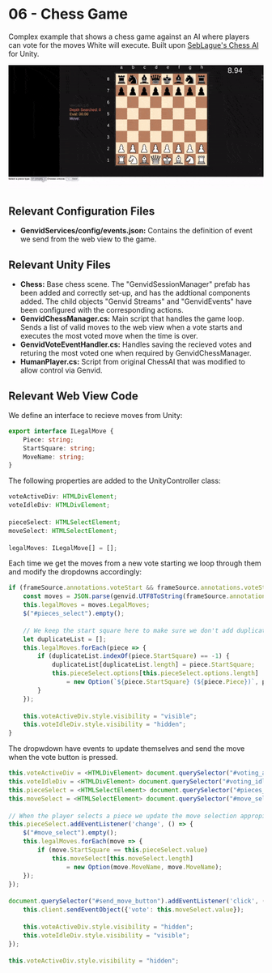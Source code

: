 # 06 - Chess Game
Complex example that shows a chess game against an AI where players can vote for the moves White will execute. Built upon [SebLague's Chess AI](https://github.com/SebLague/Chess-AI) for Unity.

![Chess game example](../img/06.gif)

## Relevant Configuration Files
* **GenvidServices/config/events.json:** Contains the definition of event we send from the web view to the game.

## Relevant Unity Files
* **Chess:** Base chess scene. The "GenvidSessionManager" prefab has been added and correctly set-up, and has the addtional components added. The child objects "Genvid Streams" and "GenvidEvents" have been configured with the corresponding actions.
* **GenvidChessManager.cs:** Main script that handles the game loop. Sends a list of valid moves to the web view when a vote starts and executes the most voted move when the time is over.
* **GenvidVoteEventHandler.cs:** Handles saving the recieved votes and returing the most voted one when required by GenvidChessManager.
* **HumanPlayer.cs:** Script from original ChessAI that was modified to allow control via Genvid.

## Relevant Web View Code
We define an interface to recieve moves from Unity:
```typescript
export interface ILegalMove {
    Piece: string;
    StartSquare: string;
    MoveName: string;
}
```
The following properties are added to the UnityController class:
```typescript
voteActiveDiv: HTMLDivElement;
voteIdleDiv: HTMLDivElement;

pieceSelect: HTMLSelectElement;
moveSelect: HTMLSelectElement;

legalMoves: ILegalMove[] = [];
```
Each time we get the moves from a new vote starting we loop through them and modify the dropdowns accordingly:
```typescript
if (frameSource.annotations.voteStart && frameSource.annotations.voteStart.length != 0) {
    const moves = JSON.parse(genvid.UTF8ToString(frameSource.annotations.voteStart[0].rawdata));
    this.legalMoves = moves.LegalMoves;
    $("#pieces_select").empty();
    
    // We keep the start square here to make sure we don't add duplicates.
    let duplicateList = [];
    this.legalMoves.forEach(piece => {
        if (duplicateList.indexOf(piece.StartSquare) == -1) {
            duplicateList[duplicateList.length] = piece.StartSquare;
            this.pieceSelect.options[this.pieceSelect.options.length] 
                = new Option(`${piece.StartSquare} (${piece.Piece})`, piece.StartSquare);
        }
    });
    
    this.voteActiveDiv.style.visibility = "visible";
    this.voteIdleDiv.style.visibility = "hidden";
}
```
The dropwdown have events to update themselves and send the move when the vote button is pressed.
```typescript
this.voteActiveDiv = <HTMLDivElement> document.querySelector("#voting_active");
this.voteIdleDiv = <HTMLDivElement> document.querySelector("#voting_idle");
this.pieceSelect = <HTMLSelectElement> document.querySelector("#pieces_select");
this.moveSelect = <HTMLSelectElement> document.querySelector("#move_select");

// When the player selects a piece we update the move selection appropiately.
this.pieceSelect.addEventListener('change', () => {
    $("#move_select").empty();
    this.legalMoves.forEach(move => {
        if (move.StartSquare == this.pieceSelect.value)
            this.moveSelect[this.moveSelect.length] 
                = new Option(move.MoveName, move.MoveName);
    });
});

document.querySelector("#send_move_button").addEventListener('click', () => {
    this.client.sendEventObject({'vote': this.moveSelect.value});
    
    this.voteActiveDiv.style.visibility = "hidden";
    this.voteIdleDiv.style.visibility = "visible";
});

this.voteActiveDiv.style.visibility = "hidden";
```